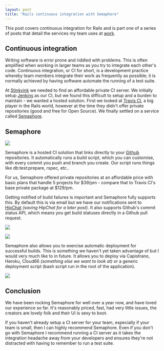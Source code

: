 ```yaml
---
layout: post
title: "Rails continuous integration with Semaphore"
---
```


This post covers continuous integration for Rails and is part one of a series of
posts that detail the services my team uses at [work][Stinkyink].

## Continuous integration

Writing software is error prone and riddled with problems. This is often
amplified when working in larger teams as you try to integrate each other's
code. Continuous integration, or CI for short, is a development practice whereby
team members integrate their work as frequently as possible; it is normally
achieved by having software automate the running of a test suite.

At [Stinkyink] we needed to find an affordable private CI server. We initially
setup [Jenkins] as our CI, but we found this difficult to setup and a burden
to maintain - we wanted a hosted solution. First we looked at [Travis CI], a
big player in the Rails world, however at the time they didn't offer private
repositories (good and free for Open Source). We finally settled on a service
called [Semaphore].

## Semaphore

<a href="http://cl.ly/image/1S0e2d3n2r01/content" data-fluidbox><img
src="http://cl.ly/image/1S0e2d3n2r01/content" class="figure"></a>

Semaphore is a hosted CI solution that links directly to your [Github]
repositories. It automatically runs a build script, which you can customise,
with every commit you push and branch you create. Our script runs things like
db:test:prepare, rspec, etc..

For us, Semaphore offered private repositories at an affordable price with
basic plans that handle 5 projects for $39/pm - compare that to Travis CI's base
private package at $129/pm.

Getting notified of build failures is important and Semaphore fully supports
this. By default this is via email but we have our notifications sent to
[HipChat] _(saving HipChat for a later post)_. It also supports Github's commit
status API, which means you get build statuses directly in a Github pull
request.

<a href="http://cl.ly/image/3o1c1i1T1G2U/content" data-fluidbox><img
src="http://cl.ly/image/3o1c1i1T1G2U/content" class="figure"></a>

<a href="http://cl.ly/image/3e0q3q2h2o24/content" data-fluidbox><img
src="http://cl.ly/image/3e0q3q2h2o24/content" class="figure"></a>

Semaphore also allows you to exercise automatic deployment for successful
builds. This is something we haven't yet taken advantage of but I would very
much like to in future. It allows you to deploy via Capistrano, Heroku, Cloud66
_(something else we want to look at)_ or a generic deployment script (bash
script run in the root of the application).

<a href="http://cl.ly/image/2T2n0b21363P/content" data-fluidbox><img
src="http://cl.ly/image/2T2n0b21363P/content" class="figure"></a>

## Conclusion

We have been rocking Semaphore for well over a year now, and have loved our
experience so far. It's reasonably priced, fast, had very little issues, the
creators are lovely folk and their UI is sexy to boot.

If you haven't already setup a CI server for your team, especially if your team
is small, then I can highly recommend Semaphore. Even if you don't go with
Semaphore I recommend running a CI server as it takes the integration headache
away from your developers and ensures they're not distracted with having to
remember to run a test suite.

[Stinkyink]: http://www.stinkyinkshop.co.uk
[Jenkins]:http://jenkins-ci.org/
[Travis CI]:https://travis-ci.org/
[Semaphore]:https://semaphoreapp.com/
[Github]:http://github.com/
[HipChat]:http://hipchat.com/
